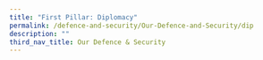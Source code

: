 ```yaml
---
title: "First Pillar: Diplomacy"
permalink: /defence-and-security/Our-Defence-and-Security/dip
description: ""
third_nav_title: Our Defence & Security
---
```

